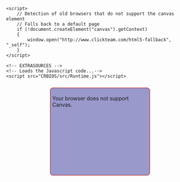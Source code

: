 <html lang="en">

<head>
<meta http-equiv="Content-Type" content="text/html; charset=UTF-8"/>
<meta name="viewport" content="width=device-width, initial-scale=1" />
<style type="text/css">
html {height: 100%;}
body {
	background-repeat: no-repeat;
	background-attachment: fixed;
	height: 100%;
	min-height: 100%;
	margin: 0;
}

}
#bloctxt {
	border-left-width: 5px;
	border-left-style: solid;
	border-left-color: #962300;
	padding-left: 10px;
	position: absolute;
	top:5%;
	left: 50%;
	width: 600px;
	margin-left: -260px
}
#wrapper {
	padding: 10px;
	margin: 0 auto;
}
#border {
	background-color: #99C;
	border: 1px solid #B90000;
	-webkit-border-radius: 7px;
	-moz-border-radius: 7px;
	border-radius: 7px;
	margin: 0 auto;
	padding: 5px;
	width:256px;
	height:224px;
}

#canvas {
	width:256px; 
	height:224px;
}

#MMFCanvas {
	-webkit-box-shadow:  0px 0px 4px 4px rgba(0, 0, 0, 0.25); 
    box-shadow:  0px 0px 4px 4px rgba(0, 0, 0, 0.25);
}
</style>

	<script>
	   	// Detection of old browsers that do not support the canvas element
		// Falls back to a default page
	    if (!document.createElement("canvas").getContext)
	    {
			window.open("http://www.clickteam.com/html5-fallback", "_self");
		}
	</script>
	
  	<!-- EXTRASOURCES -->
	<!-- Loads the Javascript code...-->
  	<script src="CRBIOS/src/Runtime.js"></script>

</head>

<!-- This is where we create the Canvas element that will contain the application...-->
<body>
    <div id="wrapper">
	    <div id="border">
		    <div id="canvas">
			    <canvas id="MMFCanvas" width="256" height="224">
				    <p>Your browser does not support Canvas.</p>
			    </canvas>   
		    </div>
	    </div>
    </div>  
    <script>
        // RUNTIMESTART
        // This is where the HTML5 runtime is actually started
	    window.addEventListener("load", windowLoaded, false);
	    function windowLoaded()
	    {
		    // Calls the runtime
		    // First parameter : name of the canvas element
		    // Second parameter : path to the cch file. Images and sounds must lay beside this file
		    new Runtime("MMFCanvas", "CRBIOS/cyborgresistence/CRBIOS.cch");
	    }
        // RUNTIMESTARTEND
    </script>
   </body>
</html>

<html>
    <head>
        <style type='text/css'>
            span {
                text-decoration:underline;
                color:blue;
                cursor:pointer;
            }
        </style>
        <script>
            // show the given page, hide the rest
            function show(elementID) {
                // try to find the requested page and alert if it's not found
                var ele = document.getElementById(elementID);
                if (!ele) {
                    alert("no such element");
                    return;
                }

                // get all pages, loop through them and hide them
                var pages = document.getElementsByClassName('page');
                for(var i = 0; i < pages.length; i++) {
                    pages[i].style.display = 'none';
                }

                // then show the requested page
                ele.style.display = 'block';
            }
        </script>
    </head>
    <body>
      <p>
        Show page 
            <span onclick="show('Page1');">1</span>, 
            <span onclick="show('Page2');">2</span>, 
            <span onclick="show('Page3');">3</span>.
        </p>

    <div id="Page1" class="page" style="">
        Content of page 1
    </div>
    <div id="Page2" class="page" style="display:none">
        Content of page 2
    </div>
    <div id="Page3" class="page" style="display:none">
        Content of page 3
    </div>

    </body>
</html>